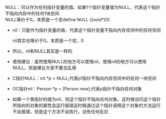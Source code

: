 NULL：可以作为任何指针变量的值。如果1个指针变量值为NULL，代表这个指针不指向内存中的任何1块空间  
 NULL等价于0。本质是一个宏define NULL \(\(void\*\)0\)

* nil：只能作为指针变量的值，代表这个指针变量不指向内存空间中的任何空间

  nil其实也等价于0。本质是一个宏，0

* 所以。nil和NULL其实是一样的

* 使用建议：虽然使用NULL的地方可以使用nil，使用nil的地方可以使用NULL，但是建议大家不要去乱用

* C指针NULL：int \*p = NULL;代表p1指针不指向内存空间中的任何一块空间

* OC指针nil：Person \*p = \[Person new\];代表p指针不指向任何对象

* 如果一个类指针的值为nil，则这个指针不指向任何对象。这时候访问这个指针所指向的对象的属性会运行报错这时候通过这个指针调用这个对象的方法运行不会报错，但是这个方法不会执行，没有任何反应



